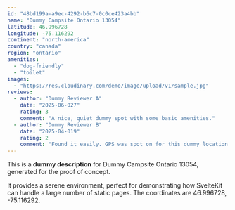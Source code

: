 ```yaml
---
id: "48bd199a-a9ec-4292-b6c7-0c0ce423a4bb"
name: "Dummy Campsite Ontario 13054"
latitude: 46.996728
longitude: -75.116292
continent: "north-america"
country: "canada"
region: "ontario"
amenities:
  - "dog-friendly"
  - "toilet"
images:
  - "https://res.cloudinary.com/demo/image/upload/v1/sample.jpg"
reviews:
  - author: "Dummy Reviewer A"
    date: "2025-06-027"
    rating: 3
    comment: "A nice, quiet dummy spot with some basic amenities."
  - author: "Dummy Reviewer B"
    date: "2025-04-019"
    rating: 2
    comment: "Found it easily. GPS was spot on for this dummy location."
---
```


This is a **dummy description** for Dummy Campsite Ontario 13054, generated for the proof of concept.

It provides a serene environment, perfect for demonstrating how SvelteKit can handle a large number of static pages. The coordinates are 46.996728, -75.116292.
